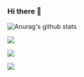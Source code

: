 
<div>
  <h3>Hi there 👋</h3>
</div>

![Anurag's github stats](https://github-readme-stats.vercel.app/api?username=itkeytome&show_icons=true)

![](https://komarev.com/ghpvc/?username=Itkeytome&style=social)

![](https://img.shields.io/badge/dynamic/json?style=social&logo=Bilibili&color=%23ff69b4&logoColor=ff8cc6&label=%E5%93%94%E5%93%A9%E5%93%94%E5%93%A9%20Fans&query=%24.data.totalSubs&url=https%3A%2F%2Fapi.spencerwoo.com%2Fsubstats%2F%3Fsource%3Dbilibili%26queryKey%3D437449107)

![](https://stats.justsong.cn/api/juejin?id=1698079717464174&theme=apprentice)

